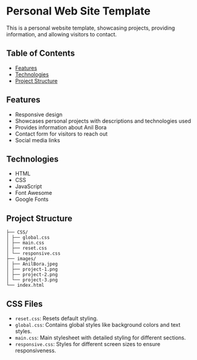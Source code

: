 # Personal Web Site Template

This is a personal website template, showcasing projects, providing information, and allowing visitors to contact.

## Table of Contents

- [Features](#features)
- [Technologies](#technologies)
- [Project Structure](#project-structure)

## Features

- Responsive design
- Showcases personal projects with descriptions and technologies used
- Provides information about Anil Bora
- Contact form for visitors to reach out
- Social media links

## Technologies

- HTML
- CSS
- JavaScript
- Font Awesome
- Google Fonts

## Project Structure

```
├── CSS/
│ ├── global.css
│ ├── main.css
│ ├── reset.css
│ └── responsive.css
├── images/
│ ├── AnilBora.jpeg
│ ├── project-1.png
│ ├── project-2.png
│ └── project-3.png
└── index.html
```


## CSS Files
- ``reset.css``: Resets default styling.
- ``global.css``: Contains global styles like background colors and text styles.
- ``main.css``: Main stylesheet with detailed styling for different sections.
- ``responsive.css``: Styles for different screen sizes to ensure responsiveness.
